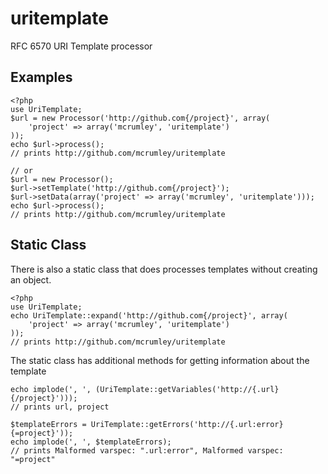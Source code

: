 uritemplate
===========

RFC 6570 URI Template processor

Examples
--------

    <?php
    use UriTemplate;
    $url = new Processor('http://github.com{/project}', array(
        'project' => array('mcrumley', 'uritemplate')
    ));
    echo $url->process();
    // prints http://github.com/mcrumley/uritemplate

    // or
    $url = new Processor();
    $url->setTemplate('http://github.com{/project}');
    $url->setData(array('project' => array('mcrumley', 'uritemplate')));
    echo $url->process();
    // prints http://github.com/mcrumley/uritemplate

Static Class
------------
There is also a static class that does processes templates without creating an object.

    <?php
    use UriTemplate;
    echo UriTemplate::expand('http://github.com{/project}', array(
        'project' => array('mcrumley', 'uritemplate')
    ));
    // prints http://github.com/mcrumley/uritemplate

The static class has additional methods for getting information about the template

    echo implode(', ', (UriTemplate::getVariables('http://{.url}{/project}')));
    // prints url, project

    $templateErrors = UriTemplate::getErrors('http://{.url:error}{=project}'));
    echo implode(', ', $templateErrors);
    // prints Malformed varspec: ".url:error", Malformed varspec: "=project"
